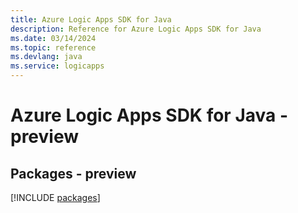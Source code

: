 ```yaml
---
title: Azure Logic Apps SDK for Java
description: Reference for Azure Logic Apps SDK for Java
ms.date: 03/14/2024
ms.topic: reference
ms.devlang: java
ms.service: logicapps
---
```

# Azure Logic Apps SDK for Java - preview
## Packages - preview
[!INCLUDE [packages](logic-apps-index.md)]
